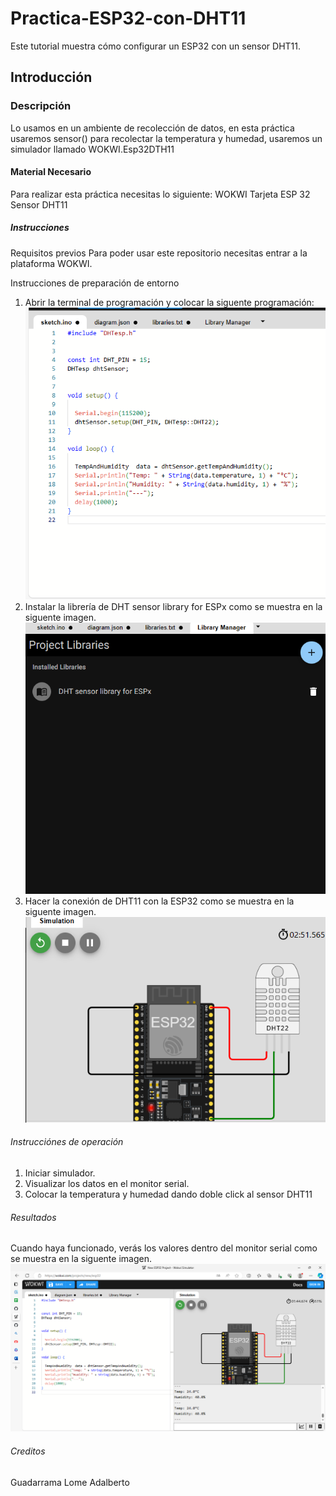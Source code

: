 # Practica-ESP32-con-DHT11
Este tutorial muestra cómo configurar un ESP32 con un sensor DHT11.
## Introducción
### Descripción
Lo usamos en un ambiente de recolección de datos, en esta práctica usaremos sensor() para recolectar la temperatura y humedad, usaremos un simulador llamado WOKWI.Esp32DTH11
#### Material Necesario
Para realizar esta práctica necesitas lo siguiente:
WOKWI
Tarjeta ESP 32
Sensor DHT11
##### Instrucciones 
Requisitos previos
Para poder usar este repositorio necesitas entrar a la plataforma WOKWI.

Instrucciones de preparación de entorno
1. Abrir la terminal de programación y colocar la siguente programación:
![.](https://github.com/AdalGuadarrama/Practica-ESP32-con-DHT11/blob/main/captura%201.png)
2. Instalar la librería de DHT sensor library for ESPx como se muestra en la siguente imagen.
![.](https://github.com/AdalGuadarrama/Practica-ESP32-con-DHT11/blob/main/Captura%20de%20pantalla%20(2).png)
3. Hacer la conexión de DHT11 con la ESP32 como se muestra en la siguente imagen.
![.](https://github.com/AdalGuadarrama/Practica-ESP32-con-DHT11/blob/main/Captura%20de%20pantalla%20(3).png)
###### Instrucciónes de operación
1. Iniciar simulador.
2. Visualizar los datos en el monitor serial.
3. Colocar la temperatura y humedad dando doble click al sensor DHT11
###### Resultados
Cuando haya funcionado, verás los valores dentro del monitor serial como se muestra en la siguente imagen.
![.](https://github.com/AdalGuadarrama/Practica-ESP32-con-DHT11/blob/main/New%20ESP32%20Project%20-%20Wokwi%20Simulator%20y%208%20p%C3%A1ginas%20m%C3%A1s%20-%20Perfil%201_%20Microsoft%E2%80%8B%20Edge%2016_12_2023%2009_08_29%20a.%20m..png)
###### Creditos 
Guadarrama Lome Adalberto
